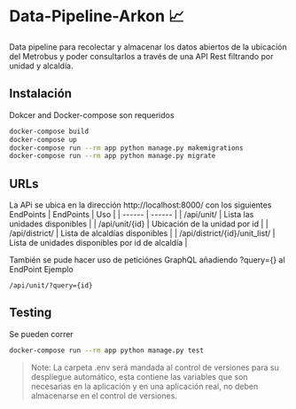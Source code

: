 # Data-Pipeline-Arkon 📈
Data pipeline para recolectar y almacenar los datos abiertos de la ubicación del Metrobus y poder consultarlos a través de una API Rest filtrando por unidad y alcaldía.

## Instalación 
Dokcer and Docker-compose son requeridos
```sh
docker-compose build
docker-compose up
docker-compose run --rm app python manage.py makemigrations
docker-compose run --rm app python manage.py migrate
```
## URLs
La APi se ubica en la dirección http://localhost:8000/ con los siguientes
EndPoints
| EndPoints | Uso |
| ------ | ------ |
| /api/unit/ | Lista las unidades disponibles |
| /api/unit/{id} | Ubicación de la unidad por id |
| /api/district/ | Lista de alcaldías disponibles |
| /api/district/{id}/unit_list/ | Lista de unidades disponibles por id de alcaldía |

También se pude hacer uso de peticiónes GraphQL
añadiendo ?query={} al EndPoint
Ejemplo

```url
/api/unit/?query={id}
```

## Testing
Se pueden correr 
```sh
docker-compose run --rm app python manage.py test
```

> Note: La carpeta .env será mandada al control de versiones para su despliegue automático, esta contiene las variables que son necesarias en la aplicación y en una aplicación real, no deben almacenarse en el control de versiones.




